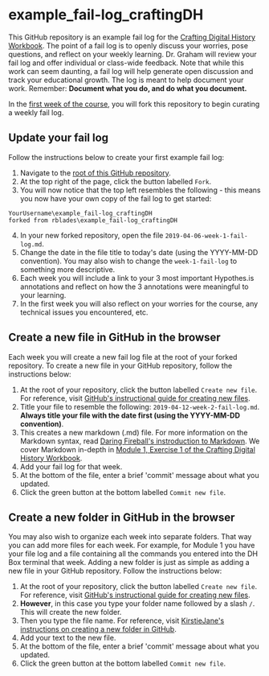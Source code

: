 # example_fail-log_craftingDH

This GitHub repository is an example fail log for the [Crafting Digital History Workbook](http://workbook.craftingdigitalhistory.ca/). The point of a fail log is to openly discuss your worries, pose questions, and reflect on your weekly learning. Dr. Graham will review your fail log and offer individual or class-wide feedback. Note that while this work can seem daunting, a fail log will help generate open discussion and track your educational growth. The log is meant to help document your work. Remember: **Document what you do, and do what you document.**

In the [first week of the course](http://workbook.craftingdigitalhistory.ca/introduction/crafting-digital-history/), you will fork this repository to begin curating a weekly fail log. 

## Update your fail log

Follow the instructions below to create your first example fail log:

1. Navigate to the [root of this GitHub repository](https://github.com/rblades/example_fail-log_craftingDH).
2. At the top right of the page, click the button labelled ``Fork``.
3. You will now notice that the top left resembles the following - this means you now have your own copy of the fail log to get started:
````
YourUsername\example_fail-log_craftingDH
forked from rblades\example_fail-log_craftingDH
````
4. In your new forked repository, open the file ``2019-04-06-week-1-fail-log.md``.
5. Change the date in the file title to today's date (using the YYYY-MM-DD convention). You may also wish to change the ``week-1-fail-log`` to something more descriptive. 
6. Each week you will include a link to your 3 most important Hypothes.is annotations and reflect on how the 3 annotations were meaningful to your learning.
7. In the first week you will also reflect on your worries for the course, any technical issues you encountered, etc.

## Create a new file in GitHub in the browser

Each week you will create a new fail log file at the root of your forked repository. To create a new file in your GitHub repository, follow the instructions below:

1. At the root of your repository, click the button labelled ``Create new file``. For reference, visit [GitHub's instructional guide for creating new files](https://help.github.com/en/articles/creating-new-files).
2. Title your file to resemble the following: ``2019-04-12-week-2-fail-log.md``. **Always title your file with the date first (using the YYYY-MM-DD convention)**.
3. This creates a new markdown (.md) file. For more information on the Markdown syntax, read [Daring Fireball's instroduction to Markdown](https://daringfireball.net/projects/markdown/syntax). We cover Markdown in-depth in [Module 1, Exercise 1 of the Crafting Digital History Workbook](http://workbook.craftingdigitalhistory.ca/module-1/Exercises/#exercise-1-learning-markdown-syntax-with-dillingerio). 
4. Add your fail log for that week.
5. At the bottom of the file, enter a brief 'commit' message about what you updated.
6. Click the green button at the bottom labelled ``Commit new file``.

## Create a new folder in GitHub in the browser

You may also wish to organize each week into separate folders. That way you can add more files for each week. For example, for Module 1 you have your file log and a file containing all the commands you entered into the DH Box terminal that week. Adding a new folder is just as simple as adding a new file in your GitHub repository. Follow the instructions below:

1. At the root of your repository, click the button labelled ``Create new file``. For reference, visit [GitHub's instructional guide for creating new files](https://help.github.com/en/articles/creating-new-files).
2. **However**, in this case you type your folder name followed by a slash ``/``. This will create the new folder.
3. Then you type the file name. For reference, visit [KirstieJane's instructions on creating a new folder in GitHub](https://github.com/KirstieJane/STEMMRoleModels/wiki/Creating-new-folders-in-GitHub-repository-via-the-browser).
4. Add your text to the new file.
5. At the bottom of the file, enter a brief 'commit' message about what you updated.
6. Click the green button at the bottom labelled ``Commit new file``.
